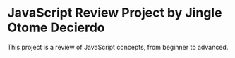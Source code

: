 # JavaScript Review Project by Jingle Otome Decierdo
This project is a review of JavaScript concepts, from beginner to advanced.